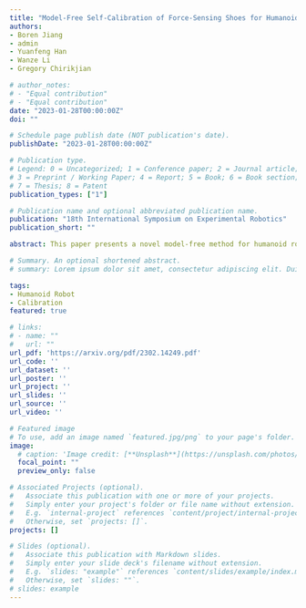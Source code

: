 ```yaml
---
title: "Model-Free Self-Calibration of Force-Sensing Shoes for Humanoids"
authors:
- Boren Jiang
- admin
- Yuanfeng Han
- Wanze Li
- Gregory Chirikjian

# author_notes:
# - "Equal contribution"
# - "Equal contribution"
date: "2023-01-28T00:00:00Z"
doi: ""

# Schedule page publish date (NOT publication's date).
publishDate: "2023-01-28T00:00:00Z"

# Publication type.
# Legend: 0 = Uncategorized; 1 = Conference paper; 2 = Journal article;
# 3 = Preprint / Working Paper; 4 = Report; 5 = Book; 6 = Book section;
# 7 = Thesis; 8 = Patent
publication_types: ["1"]

# Publication name and optional abbreviated publication name.
publication: "18th International Symposium on Experimental Robotics"
publication_short: ""

abstract: This paper presents a novel model-free method for humanoid robot quasi-static movement control to self-calibrate their foot force sensor. Traditional model-based methods typically rely on accurate robot model parameters, including kinematic and inertial parameters, to generate whole-body trajectories. In contrast, we propose a proprioceptive framework based only on sensory outputs. Our model-free whole-body trajectory planner consists of three steps:1. Planning different pairs of the center of pressure (CoP) and foot position objectives. 2. Searching around the current configuration by slightly moving the robot's leg joints back and forth while recording the sensor measurements of its CoP and foot positions. 3. Updating the robot motion with an optimization algorithm until all objectives are achieved. Then, the foot sensor parameters are determined by minimizing the error between the measured and reference CoP and ground reaction force (GRF) during the robot's movement using optimization. We demonstrate our approach on a NAO humanoid robot platform. Experiment results show that the model-free self-calibration can successfully estimate CoP and GRF.

# Summary. An optional shortened abstract.
# summary: Lorem ipsum dolor sit amet, consectetur adipiscing elit. Duis posuere tellus ac convallis placerat. Proin tincidunt magna sed ex sollicitudin condimentum.

tags:
- Humanoid Robot
- Calibration
featured: true

# links:
# - name: ""
#   url: ""
url_pdf: 'https://arxiv.org/pdf/2302.14249.pdf'
url_code: ''
url_dataset: ''
url_poster: ''
url_project: ''
url_slides: ''
url_source: ''
url_video: ''

# Featured image
# To use, add an image named `featured.jpg/png` to your page's folder. 
image:
  # caption: 'Image credit: [**Unsplash**](https://unsplash.com/photos/jdD8gXaTZsc)'
  focal_point: ""
  preview_only: false

# Associated Projects (optional).
#   Associate this publication with one or more of your projects.
#   Simply enter your project's folder or file name without extension.
#   E.g. `internal-project` references `content/project/internal-project/index.md`.
#   Otherwise, set `projects: []`.
projects: []

# Slides (optional).
#   Associate this publication with Markdown slides.
#   Simply enter your slide deck's filename without extension.
#   E.g. `slides: "example"` references `content/slides/example/index.md`.
#   Otherwise, set `slides: ""`.
# slides: example
---
```


